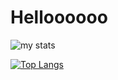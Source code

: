 # Helloooooo 

<img alt = "my stats" src = "https://github-readme-stats.vercel.app/api?username=TheMadIrish"> 

[![Top Langs](https://github-readme-stats.vercel.app/api/top-langs/?username=TheMadIrish&layout=compact)](https://github.com/TheMadIrish/github-readme-stats&layout=compact)
